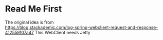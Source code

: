 # Read Me First

The original idea is from  
https://blog.stackademic.com/log-spring-webclient-request-and-response-412559f07a47
This WebClient needs Jetty

